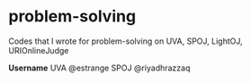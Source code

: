 # problem-solving
Codes that I wrote for problem-solving on UVA, SPOJ, LightOJ, URIOnlineJudge

**Username**
UVA @estrange
SPOJ @riyadhrazzaq
